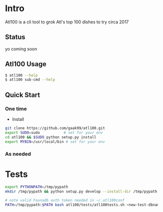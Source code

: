 
# Intro
Atl100 is a cli tool to grok Atl's top 100 dishes to try circa 2017 
 
## Status
yo coming soon

## Atl100 Usage
```bash
$ atl100 --help
$ atl100 sub-cmd --help
```


## Quick Start
### One time
* Install

```bash
git clone https://github.com/gaak99/atl100.git
export SUDO=sudo           # set for your env
cd atl100 && $SUDO python setup.py install
export MYBIN=/usr/local/bin # set for your env
```
### As needed

# Tests

```bash
export PYTHONPATH=/tmp/pypath
mkdir /tmp/pypath && python setup.py develop --install-dir /tmp/pypath

# note valid Faunadb auth token needed in ~/.atl100conf
PATH=/tmp/pypath:$PATH bash atl100/tests/atl100tests.sh <new-test-dbname> atl100/tests/test-1cat1dish.json
```




